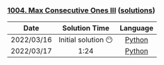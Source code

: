 ### [1004. Max Consecutive Ones III](https://leetcode.com/problems/max-consecutive-ones-iii/) ([solutions](https://github.com/pete-debiase/Comprog/blob/main/Solutions/1004.%20Max%20Consecutive%20Ones%20III/))

|    Date    |    Solution Time    |                                                                    Language                                                                     |
|:----------:|:-------------------:|:-----------------------------------------------------------------------------------------------------------------------------------------------:|
| 2022/03/16 | Initial solution 😶 |      [Python](https://github.com/pete-debiase/Comprog/blob/main/Solutions/1004.%20Max%20Consecutive%20Ones%20III/max_consecutive_ones.py)       |
| 2022/03/17 |        1:24         | [Python](https://github.com/pete-debiase/Comprog/blob/main/Solutions/1004.%20Max%20Consecutive%20Ones%20III/max_consecutive_ones_2022-03-17.py) |
